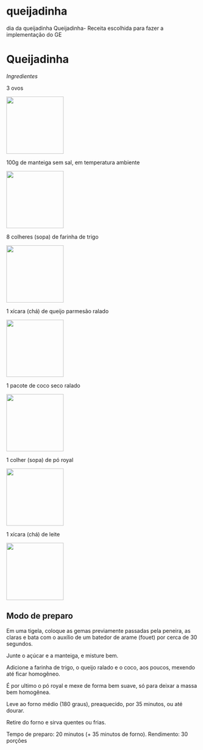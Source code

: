 # queijadinha
dia da queijadinha
Queijadinha-
Receita escolhida para fazer a implementação do GE
<h1>Queijadinha</h1> 
<p><em><stong>Ingredientes</stong></em></p>
<p>3 ovos</p><img src="https://thumbs.dreamstime.com/b/tr%C3%AAs-ovos-de-brown-16869672.jpg" width=150 height="150">
<p>100g  de manteiga sem sal, em temperatura ambiente</p> <img src= https://natuhemporiosaudavel.com/wp-content/uploads/2020/09/Manteiga-ITAMBE-Extra-Sem-Sal-200g.jpg width=150 height="150">
<p>8 colheres (sopa) de farinha de trigo</p> <img src= "https://t2.uc.ltmcdn.com/pt/posts/2/1/6/quanto_equivale_uma_colher_de_sopa_de_farinha_em_gramas_9612_600.webp" width=150 height="150">
<p>1 xícara (chá) de queijo parmesão ralado</p><img src="https://media.soujusto.com.br/products/7896034680133.jpg"   width=150 height="150">
<p>1 pacote de coco seco ralado</p><img src="https://www.paodeacucar.com/img/uploads/1/358/579358.png" width=150 height="150">
<p>1 colher (sopa) de pó royal</p><img src="https://mercadoterra.s3.amazonaws.com/web/media/2020/07/fermento-em-po-royal-100g.png" width=150 height="150">
<p>1 xícara (chá) de leite</p><img src="https://www.pediatraorienta.org.br/wp-content/uploads/2015/07/milk-435295_640.png" width=150 height="150">


<h2>Modo de preparo</h2>

Em uma tigela, coloque as gemas previamente passadas pela peneira, as
claras e bata com o auxílio de um batedor de arame (fouet) por cerca de
30 segundos.

Junte o açúcar e a manteiga, e misture bem.

Adicione a farinha de trigo, o queijo ralado e o coco, aos poucos, mexendo até ficar homogêneo.

É por ultimo o pó royal e mexe de forma bem suave, só para deixar a massa bem homogênea.

Leve ao forno médio (180 graus), preaquecido, por 35 minutos, ou até dourar.

Retire do forno e sirva quentes ou frias.

Tempo de preparo: 20 minutos (+ 35 minutos de forno).
Rendimento: 30 porções
